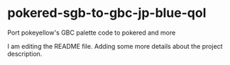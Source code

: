 # pokered-sgb-to-gbc-jp-blue-qol

Port pokeyellow's GBC palette code to pokered and more

I am editing the README file. Adding some more details about the project description.
